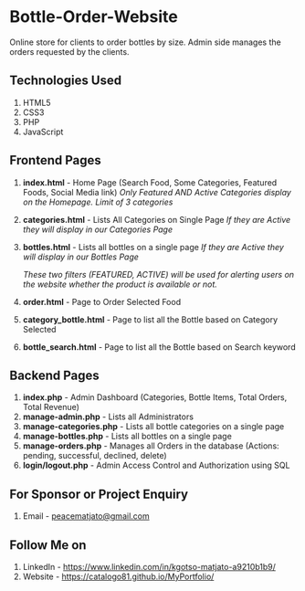 # Bottle-Order-Website
Online store for clients to order bottles by size. Admin side manages the orders requested by the clients.

## Technologies Used
1. HTML5
2. CSS3
3. PHP
4. JavaScript


## Frontend Pages 
1. **index.html** - Home Page (Search Food, Some Categories, Featured Foods, Social Media link) *Only Featured AND Active Categories display on the Homepage. Limit of 3 categories*
2. **categories.html** - Lists All Categories on Single Page *If they are Active they will display in our Categories Page*
3. **bottles.html** - Lists all bottles on a single page  *If they are Active they will display in our Bottles Page*
    
    *These two filters (FEATURED, ACTIVE) will be used for alerting users on the website whether the product is available or not.*


4. **order.html** - Page to Order Selected Food
5. **category_bottle.html** - Page to list all the Bottle based on Category Selected
6. **bottle_search.html** - Page to list all the Bottle based on Search keyword

## Backend Pages 
1. **index.php** - Admin Dashboard (Categories, Bottle Items, Total Orders, Total Revenue)
2. **manage-admin.php** - Lists all Administrators
3. **manage-categories.php** - Lists all bottle categories on a single page
4. **manage-bottles.php** - Lists all bottles on a single page
5. **manage-orders.php** - Manages all Orders in the database (Actions: pending, successful, declined, delete)
6. **login/logout.php** - Admin Access Control and Authorization using SQL

## For Sponsor or Project Enquiry
1. Email - peacematjato@gmail.com


## Follow Me on
1. LinkedIn - https://www.linkedin.com/in/kgotso-matjato-a9210b1b9/
2. Website - https://catalogo81.github.io/MyPortfolio/
